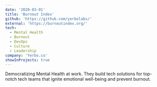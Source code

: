 ```yaml
---
date: '2020-03-01'
title: 'Burnout Index'
github: 'https://github.com/yerbolabs/'
external: 'https://burnoutindex.org/'
tech:
  - Mental Health
  - Burnout
  - DevOps
  - Culture
  - Leadership
company: 'Yerbo.co'
showInProjects: true
---
```


Democratizing Mental Health at work.
They build tech solutions for top-notch tech teams
that ignite emotional well-being and prevent burnout.
